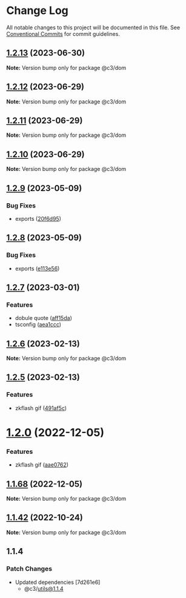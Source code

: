 # Change Log

All notable changes to this project will be documented in this file. See [Conventional Commits](https://conventionalcommits.org) for commit guidelines.

## [1.2.13](https://github.com/che3vinci/c3/compare/@c3/dom@1.2.12...@c3/dom@1.2.13) (2023-06-30)

**Note:** Version bump only for package @c3/dom

## [1.2.12](https://github.com/che3vinci/c3/compare/@c3/dom@1.2.10...@c3/dom@1.2.12) (2023-06-29)

**Note:** Version bump only for package @c3/dom

## [1.2.11](https://github.com/che3vinci/c3/compare/@c3/dom@1.2.10...@c3/dom@1.2.11) (2023-06-29)

**Note:** Version bump only for package @c3/dom

## [1.2.10](https://github.com/che3vinci/c3/compare/@c3/dom@1.2.9...@c3/dom@1.2.10) (2023-06-29)

**Note:** Version bump only for package @c3/dom

## [1.2.9](https://github.com/che3vinci/c3/compare/@c3/dom@1.2.8...@c3/dom@1.2.9) (2023-05-09)

### Bug Fixes

- exports ([20f6d95](https://github.com/che3vinci/c3/commit/20f6d95b2abde328befe989e49dc2889a2a8c2bf))

## [1.2.8](https://github.com/che3vinci/c3/compare/@c3/dom@1.2.7...@c3/dom@1.2.8) (2023-05-09)

### Bug Fixes

- exports ([e113e56](https://github.com/che3vinci/c3/commit/e113e56172b939439d4e073ae7e103bb1fa155d2))

## [1.2.7](https://github.com/che3vinci/c3/compare/@c3/dom@1.2.6...@c3/dom@1.2.7) (2023-03-01)

### Features

- dobule quote ([aff15da](https://github.com/che3vinci/c3/commit/aff15dae3f43ca86185abd8ec257aef68cf8d41b))
- tsconfig ([aea1ccc](https://github.com/che3vinci/c3/commit/aea1ccc7d62652a10355425b024c4953ece0a95a))

## [1.2.6](https://github.com/che3vinci/c3/compare/@c3/dom@1.2.5...@c3/dom@1.2.6) (2023-02-13)

**Note:** Version bump only for package @c3/dom

## [1.2.5](https://github.com/che3vinci/c3/compare/@c3/dom@1.2.0...@c3/dom@1.2.5) (2023-02-13)

### Features

- zkflash gif ([491af5c](https://github.com/che3vinci/c3/commit/491af5c86e204eb64d62d5ff2b509e0b0e6f4484))

# [1.2.0](https://github.com/che3vinci/c3/compare/@c3/dom@1.1.67...@c3/dom@1.2.0) (2022-12-05)

### Features

- zkflash gif ([aae0762](https://github.com/che3vinci/c3/commit/aae0762161753d645be1458e8f0ace77cdbbb504))

## [1.1.68](https://github.com/che3vinci/c3/compare/@c3/dom@1.1.67...@c3/dom@1.1.68) (2022-12-05)

**Note:** Version bump only for package @c3/dom

## [1.1.42](https://github.com/che3vinci/c3/compare/@c3/dom@1.1.41...@c3/dom@1.1.42) (2022-10-24)

**Note:** Version bump only for package @c3/dom

## 1.1.4

### Patch Changes

- Updated dependencies [7d261e6]
  - @c3/utils@1.1.4
